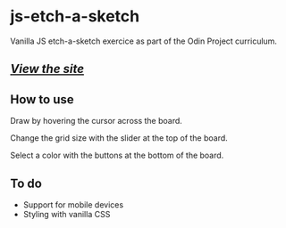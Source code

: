 # js-etch-a-sketch
Vanilla JS etch-a-sketch exercice as part of the Odin Project curriculum.

## _[View the site](https://gabrieldrouin.github.io/js-etch-a-sketch/)_

## How to use

Draw by hovering the cursor across the board.

Change the grid size with the slider at the top of the board.

Select a color with the buttons at the bottom of the board.

## To do

<ul>
  <li>Support for mobile devices</li>
  <li>Styling with vanilla CSS</li>
</ul>
